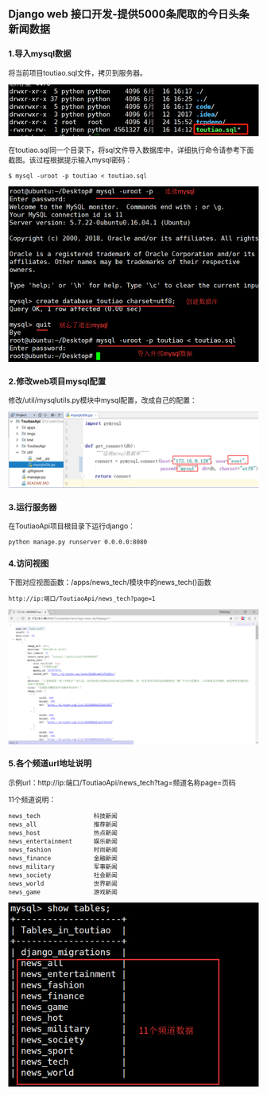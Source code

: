 ## Django web 接口开发-提供5000条爬取的今日头条新闻数据


### 1.导入mysql数据

将当前项目toutiao.sql文件，拷贝到服务器。

![](imgs/0.png)

在toutiao.sql同一个目录下，将sql文件导入数据库中，详细执行命令请参考下面截图。该过程根据提示输入mysql密码：

	$ mysql -uroot -p toutiao < toutiao.sql


![](imgs/2.png)


### 2.修改web项目mysql配置

修改/util/mysqlutils.py模块中mysql配置，改成自己的配置：


![](imgs/3.png)


### 3.运行服务器

在ToutiaoApi项目根目录下运行django：

	python manage.py runserver 0.0.0.0:8080

### 4.访问视图

下图对应视图函数：/apps/news_tech/模块中的news_tech()函数

	http://ip:端口/ToutiaoApi/news_tech?page=1

![](imgs/4.png)

### 5.各个频道url地址说明

示例url：http://ip:端口/ToutiaoApi/news_tech?tag=频道名称page=页码
		
11个频道说明：

	news_tech               科技新闻
	news_all                推荐新闻
	news_host               热点新闻
	news_entertainment      娱乐新闻
	news_fashion            时尚新闻
	news_finance            金融新闻
	news_military           军事新闻
	news_society            社会新闻
	news_world              世界新闻
	news_game               游戏新闻

![](imgs/5.png)








